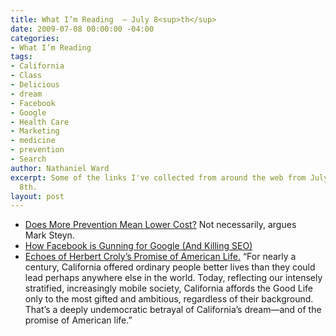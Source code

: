 ```yaml
---
title: What I’m Reading  — July 8<sup>th</sup>
date: 2009-07-08 00:00:00 -04:00
categories:
- What I’m Reading
tags:
- California
- Class
- Delicious
- dream
- Facebook
- Google
- Health Care
- Marketing
- medicine
- prevention
- Search
author: Nathaniel Ward
excerpt: Some of the links I've collected from around the web from July 6th to July
  8th.
layout: post
---
```


  * [Does More Prevention Mean Lower Cost?][1] Not necessarily, argues Mark Steyn.
  * [How Facebook is Gunning for Google (And Killing SEO)][2] 
  * [Echoes of Herbert Croly’s Promise of American Life.][3] “For nearly a century, California offered ordinary people better lives than they could lead perhaps anywhere else in the world. Today, reflecting our intensely stratified, increasingly mobile society, California affords the Good Life only to the most gifted and ambitious, regardless of their background. That’s a deeply undemocratic betrayal of California’s dream—and of the promise of American life.”

 [1]: http://corner.nationalreview.com/post/?q=YmJhNDc4NzRkM2M4ZjIwYjJmYWViNzQwZmEwMTI2YTI=
 [2]: http://www.copyblogger.com/facebook-killing-seo/
 [3]: http://www.theatlantic.com/doc/200907/california